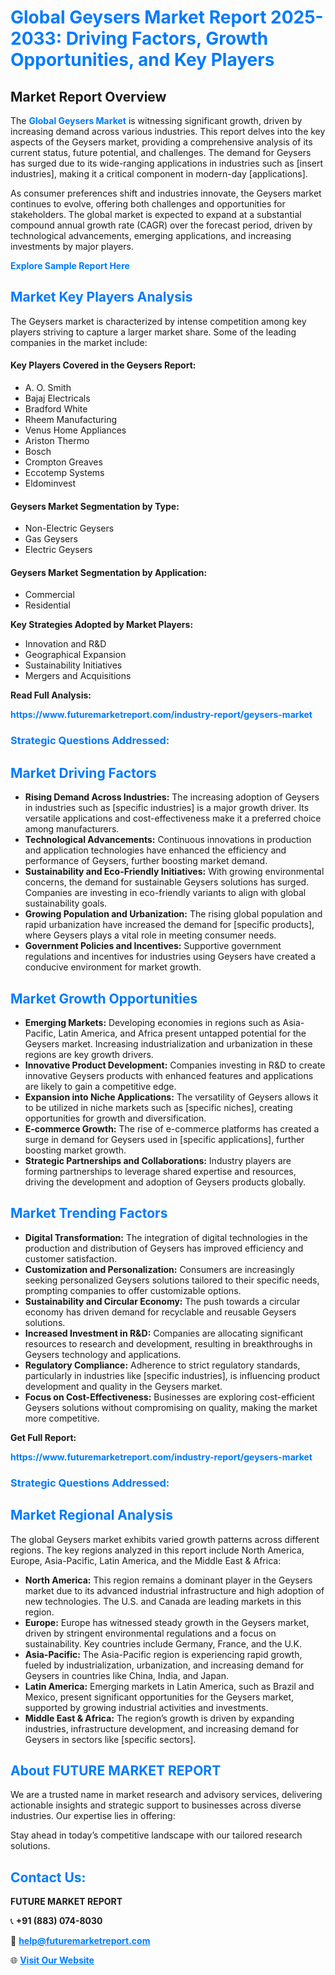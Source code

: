 <h1 style="color: #007BFF;">Global Geysers Market Report 2025-2033: Driving Factors, Growth Opportunities, and Key Players</h1>

<section id="overview">
<h2>Market Report Overview</h2>
<p>The <a href="https://www.futuremarketreport.com/industry-report/geysers-market" style="color: #007BFF; text-decoration: none;"><strong>Global Geysers Market</strong></a> is witnessing significant growth, driven by increasing demand across various industries. This report delves into the key aspects of the Geysers market, providing a comprehensive analysis of its current status, future potential, and challenges. The demand for Geysers has surged due to its wide-ranging applications in industries such as [insert industries], making it a critical component in modern-day [applications].</p>
<p>As consumer preferences shift and industries innovate, the Geysers market continues to evolve, offering both challenges and opportunities for stakeholders. The global market is expected to expand at a substantial compound annual growth rate (CAGR) over the forecast period, driven by technological advancements, emerging applications, and increasing investments by major players.</p>
</section>

<section id="overview">
<p><a href="https://www.futuremarketreport.com/request-sample/reportId=97565" style="color: #007BFF; text-decoration: none;"><strong>Explore Sample Report Here</strong></a></p>
</section>

<section id="key-players">
<h2 style="color: #007BFF;">Market Key Players Analysis</h2>
<p>The Geysers market is characterized by intense competition among key players striving to capture a larger market share. Some of the leading companies in the market include:</p>
<h4>Key Players Covered in the Geysers Report:</h4>
<ul><li>A. O. Smith</li><li>Bajaj Electricals</li><li>Bradford White</li><li>Rheem Manufacturing</li><li>Venus Home Appliances</li><li>Ariston Thermo</li><li>Bosch</li><li>Crompton Greaves</li><li>Eccotemp Systems</li><li>Eldominvest</li></ul>
<h4>Geysers Market Segmentation by Type:</h4>
<ul><li>Non-Electric Geysers</li><li>Gas Geysers</li><li>Electric Geysers</li></ul>

<h4>Geysers Market Segmentation by Application:</h4>
<ul><li>Commercial</li><li>Residential</li></ul>
<p><strong>Key Strategies Adopted by Market Players:</strong></p>
<ul>
<li>Innovation and R&D</li>
<li>Geographical Expansion</li>
<li>Sustainability Initiatives</li>
<li>Mergers and Acquisitions</li>
</ul>
</section>

<section>
<p><strong>Read Full Analysis: </strong></p><a href="https://www.futuremarketreport.com/industry-report/geysers-market" style="color: #007BFF; text-decoration: none;"><strong>https://www.futuremarketreport.com/industry-report/geysers-market</strong></a>
<h3 style="color: #007BFF;">Strategic Questions Addressed:</h3>
</section>

<section id="driving-factors">
<h2 style="color: #007BFF;">Market Driving Factors</h2>
<ul>
<li><strong>Rising Demand Across Industries:</strong> The increasing adoption of Geysers in industries such as [specific industries] is a major growth driver. Its versatile applications and cost-effectiveness make it a preferred choice among manufacturers.</li>
<li><strong>Technological Advancements:</strong> Continuous innovations in production and application technologies have enhanced the efficiency and performance of Geysers, further boosting market demand.</li>
<li><strong>Sustainability and Eco-Friendly Initiatives:</strong> With growing environmental concerns, the demand for sustainable Geysers solutions has surged. Companies are investing in eco-friendly variants to align with global sustainability goals.</li>
<li><strong>Growing Population and Urbanization:</strong> The rising global population and rapid urbanization have increased the demand for [specific products], where Geysers plays a vital role in meeting consumer needs.</li>
<li><strong>Government Policies and Incentives:</strong> Supportive government regulations and incentives for industries using Geysers have created a conducive environment for market growth.</li>
</ul>
</section>

<section id="growth-opportunities">
<h2 style="color: #007BFF;">Market Growth Opportunities</h2>
<ul>
<li><strong>Emerging Markets:</strong> Developing economies in regions such as Asia-Pacific, Latin America, and Africa present untapped potential for the Geysers market. Increasing industrialization and urbanization in these regions are key growth drivers.</li>
<li><strong>Innovative Product Development:</strong> Companies investing in R&D to create innovative Geysers products with enhanced features and applications are likely to gain a competitive edge.</li>
<li><strong>Expansion into Niche Applications:</strong> The versatility of Geysers allows it to be utilized in niche markets such as [specific niches], creating opportunities for growth and diversification.</li>
<li><strong>E-commerce Growth:</strong> The rise of e-commerce platforms has created a surge in demand for Geysers used in [specific applications], further boosting market growth.</li>
<li><strong>Strategic Partnerships and Collaborations:</strong> Industry players are forming partnerships to leverage shared expertise and resources, driving the development and adoption of Geysers products globally.</li>
</ul>
</section>

<section id="trending-factors">
<h2 style="color: #007BFF;">Market Trending Factors</h2>
<ul>
<li><strong>Digital Transformation:</strong> The integration of digital technologies in the production and distribution of Geysers has improved efficiency and customer satisfaction.</li>
<li><strong>Customization and Personalization:</strong> Consumers are increasingly seeking personalized Geysers solutions tailored to their specific needs, prompting companies to offer customizable options.</li>
<li><strong>Sustainability and Circular Economy:</strong> The push towards a circular economy has driven demand for recyclable and reusable Geysers solutions.</li>
<li><strong>Increased Investment in R&D:</strong> Companies are allocating significant resources to research and development, resulting in breakthroughs in Geysers technology and applications.</li>
<li><strong>Regulatory Compliance:</strong> Adherence to strict regulatory standards, particularly in industries like [specific industries], is influencing product development and quality in the Geysers market.</li>
<li><strong>Focus on Cost-Effectiveness:</strong> Businesses are exploring cost-efficient Geysers solutions without compromising on quality, making the market more competitive.</li>
</ul>
</section>

<section>
<p><strong>Get Full Report: </strong></p><a href="https://www.futuremarketreport.com/industry-report/geysers-market" style="color: #007BFF; text-decoration: none;"><strong>https://www.futuremarketreport.com/industry-report/geysers-market</strong></a>
<h3 style="color: #007BFF;">Strategic Questions Addressed:</h3>
</section>


<section id="regional-analysis">
<h2 style="color: #007BFF;">Market Regional Analysis</h2>
<p>The global Geysers market exhibits varied growth patterns across different regions. The key regions analyzed in this report include North America, Europe, Asia-Pacific, Latin America, and the Middle East & Africa:</p>
<ul>
<li><strong>North America:</strong> This region remains a dominant player in the Geysers market due to its advanced industrial infrastructure and high adoption of new technologies. The U.S. and Canada are leading markets in this region.</li>
<li><strong>Europe:</strong> Europe has witnessed steady growth in the Geysers market, driven by stringent environmental regulations and a focus on sustainability. Key countries include Germany, France, and the U.K.</li>
<li><strong>Asia-Pacific:</strong> The Asia-Pacific region is experiencing rapid growth, fueled by industrialization, urbanization, and increasing demand for Geysers in countries like China, India, and Japan.</li>
<li><strong>Latin America:</strong> Emerging markets in Latin America, such as Brazil and Mexico, present significant opportunities for the Geysers market, supported by growing industrial activities and investments.</li>
<li><strong>Middle East & Africa:</strong> The region’s growth is driven by expanding industries, infrastructure development, and increasing demand for Geysers in sectors like [specific sectors].</li>
</ul>
</section>

<footer>
<h2 style="color: #007BFF;">About FUTURE MARKET REPORT</h2>
<p>We are a trusted name in market research and advisory services, delivering actionable insights and strategic support to businesses across diverse industries. Our expertise lies in offering:</p>

<p>Stay ahead in today’s competitive landscape with our tailored research solutions.</p>

<h2 style="color: #007BFF;">Contact Us:</h2>
<p><strong>FUTURE MARKET REPORT</strong></p>
<p>📞 <strong>+91 (883) 074-8030</strong></p>
<p>📧 <strong><a href="mailto:help@futuremarketreport.com" style="color: #007BFF;">help@futuremarketreport.com</a></strong></p>
<p>🌐 <strong><a href="https://www.futuremarketreport.com/" style="color: #007BFF;">Visit Our Website</a></strong></p>
</footer>